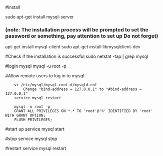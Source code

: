 #install

sudo apt-get install mysql-server
### (note: The installation process will be prompted to set the password or something, pay attention to set up Do not forget)

apt-get install mysql-client
sudo apt-get install libmysqlclient-dev

#Check if the installation is successful
sudo netstat -tap | grep mysql


#login mysql
mysql -u root -p 

#Allow remote users to log in to mysql

```
	vi /etc/mysql/mysql.conf.d/mysqld.cnf
		Change "bind-address = 127.0.0.1" to "#bind-address = 127.0.0.1"
	service mysql restart

	mysql -u root -p
	GRANT ALL PRIVILEGES ON *.* TO 'root'@'%' IDENTIFIED BY 'root' WITH GRANT OPTION;
	FLUSH PRIVILEGES;

```


#start up
service mysql start

#stop
service mysql stop

#restart
service mysql restart